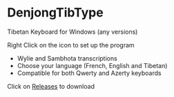 # DenjongTibType
Tibetan Keyboard for Windows (any versions)

Right Click on the icon to set up the program

- Wylie and Sambhota transcriptions
- Choose your language (French, English and Tibetan)
- Compatible for both Qwerty and Azerty keyboards

Click on [Releases](https://github.com/thubtenrigzin/DenjongTibType/releases) to download
